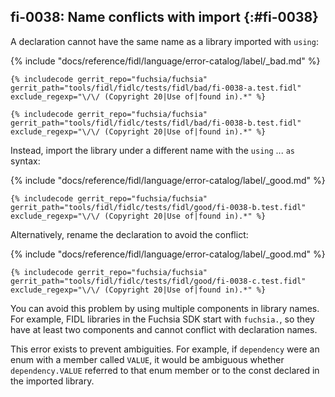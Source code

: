 ## fi-0038: Name conflicts with import {:#fi-0038}

A declaration cannot have the same name as a library imported with `using`:

{% include "docs/reference/fidl/language/error-catalog/label/_bad.md" %}

```fidl
{% includecode gerrit_repo="fuchsia/fuchsia" gerrit_path="tools/fidl/fidlc/tests/fidl/bad/fi-0038-a.test.fidl" exclude_regexp="\/\/ (Copyright 20|Use of|found in).*" %}
```

```fidl
{% includecode gerrit_repo="fuchsia/fuchsia" gerrit_path="tools/fidl/fidlc/tests/fidl/bad/fi-0038-b.test.fidl" exclude_regexp="\/\/ (Copyright 20|Use of|found in).*" %}
```

Instead, import the library under a different name with the `using` ... `as`
syntax:

{% include "docs/reference/fidl/language/error-catalog/label/_good.md" %}

```fidl
{% includecode gerrit_repo="fuchsia/fuchsia" gerrit_path="tools/fidl/fidlc/tests/fidl/good/fi-0038-b.test.fidl" exclude_regexp="\/\/ (Copyright 20|Use of|found in).*" %}
```

Alternatively, rename the declaration to avoid the conflict:

{% include "docs/reference/fidl/language/error-catalog/label/_good.md" %}

```fidl
{% includecode gerrit_repo="fuchsia/fuchsia" gerrit_path="tools/fidl/fidlc/tests/fidl/good/fi-0038-c.test.fidl" exclude_regexp="\/\/ (Copyright 20|Use of|found in).*" %}
```

You can avoid this problem by using multiple components in library names. For
example, FIDL libraries in the Fuchsia SDK start with `fuchsia.`, so they have
at least two components and cannot conflict with declaration names.

This error exists to prevent ambiguities. For example, if `dependency` were an
enum with a member called `VALUE`, it would be ambiguous whether
`dependency.VALUE` referred to that enum member or to the const declared in the
imported library.

